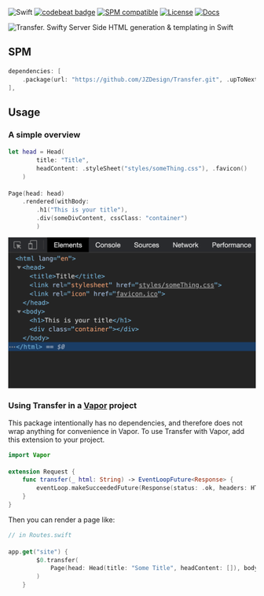 
![Swift](https://github.com/JZDesign/Transfer/workflows/Swift/badge.svg) [![codebeat badge](https://codebeat.co/badges/d7b361b5-e7c9-45b7-8d5c-6eaffb058798)](https://codebeat.co/projects/github-com-jzdesign-transfer-main) [![SPM compatible](https://img.shields.io/badge/SPM-Compatible-e66f20.svg?style=flat)](https://github.com/apple/swift-package-manager) [![License](https://img.shields.io/badge/License-MIT-335577.svg?style=flat)](https://github.com/JZDesign/Transfer/blob/master/LICENSE) [![Docs](https://img.shields.io/badge/Jazzy-Documentation-634fb3.svg?style=flat)](https://jzdesign.github.io/Transfer/)

![Transfer. Swifty Server Side HTML generation & templating in Swift](https://lucid.app/publicSegments/view/f6de9a35-dbb0-426a-abc2-800c4143863c/image.jpeg)


## SPM 

```swift
dependencies: [
    .package(url: "https://github.com/JZDesign/Transfer.git", .upToNextMajor(from: "0.01.0"))
],
```

## Usage

### A simple overview

```swift
let head = Head(
        title: "Title", 
        headContent: .styleSheet("styles/someThing.css"), .favicon()
    )

Page(head: head)
    .rendered(withBody: 
        .h1("This is your title"),
        .div(someDivContent, cssClass: "container")
        )
```


![Rendered HTML Result](img/rendered_html.png)

### Using Transfer in a [Vapor](https://github.com/vapor/vapor) project

This package intentionally has no dependencies, and therefore does not wrap anything for convenience in Vapor. To use Transfer with Vapor, add this extension to your project.

```swift
import Vapor

extension Request {
    func transfer(_ html: String) -> EventLoopFuture<Response> {
        eventLoop.makeSucceededFuture(Response(status: .ok, headers: HTML_CONTENT_HEADER, body: Response.Body(string: html)))
    }
}
```

Then you can render a page like:

```swift
// in Routes.swift

app.get("site") {
        $0.transfer(
            Page(head: Head(title: "Some Title", headContent: []), body: .h1("Hey!")).rendered()
        )
    }
```
